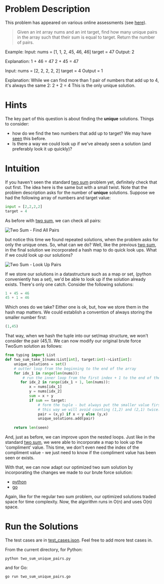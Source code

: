 # Problem Description
This problem has appeared on various online assessments (see [here](https://leetcode.com/discuss/interview-question/372434)).  

> Given an int array nums and an int target, find how many unique pairs in the array such that their sum is equal to target. Return the number of pairs.

Example: 
Input: nums = [1, 1, 2, 45, 46, 46]
target = 47
Output: 2

Explanation:
1 + 46 = 47
2 + 45 = 47

Input: nums = [2, 2, 2, 2, 2]
target = 4
Output = 1

Explanation: 
While we can find more than 1 pair of numbers that add up to 4, it's always the same 2:
2 + 2 = 4
This is the only unique solution.

# Hints
The key part of this question is about finding the **unique** solutions. Things to consider:

- how do we find the two numbers that add up to target? We may have [seen](../TwoSum/README.md) this before.
- Is there a way we could look up if we've already seen a solution (and preferably look it up quickly)?

# Intuition
If you haven't seen the standard [two sum](../TwoSum/README.md) problem yet, definitely check that out first.  The idea here is the same but with a small twist. Note that the problem description asks for the number of **unique** solutions.  Suppose we had the following array of numbers and target value:

```python
input = [2,2,2,2]
target = 4
```

As before with [two sum](../TwoSum/README.md), we can check all pairs:

![Two Sum - Find All Pairs](https://drive.google.com/uc?export=view&id=185GDWG4hpCsQZYPvcfkS7GDVTXFrbn-R)

but notice this time we found repeated solutions, when the problem asks for only the unique ones. So, what can we do?  Well, like the previous [two sum](../TwoSum/README.md), in the final solution we incorporated a hash map to do quick look ups.  What if we could look up our solutions?

![Two Sum - Look Up Pairs](https://drive.google.com/uc?export=view&id=16Mes5tXo8gH506evh-kyKbdLnV-pxE-Y)

If we store our solutions in a datastructure such as a map or set, (python conveniently has a set), we'd be able to look up if the solution already exists. There's only one catch.  Consider the following solutions:

```python
1 + 45 = 46
45 + 1 = 46
```

Which ones do we take? Either one is ok, but, how we store them in the hash map matters.  We could establish a convention of always storing the smaller number first:
```python
(1,45)
```
That way, when we hash the tuple into our set/map structure, we won't consider the pair (45,1).  We can now modify our original brute force TwoSum solution as follows:

```python
from typing import List
def two_sum_take_1(nums:List[int], target:int)->List[int]:
    unique_solutions = set()
    # outter loop from the beginning to the end of the array
    for idx_1 in range(len(nums)):
        # run the inner loop from the first index + 1 to the end of the array
       for idx_2 in range(idx_1 + 1, len(nums)):
           x = nums[idx_1]
           y = nums[idx_2]
           sum = x + y
           if sum == target:
               # form the tuple - but always put the smaller value first.
               # this way we will avoid counting (1,2) and (2,1) twice.
               pair = (x,y) if x < y else (y,x)
               unique_solutions.add(pair)
    
    return len(seen)
```

And, just as before, we can improve upon the nested loops. Just like in the standard [two sum](../TwoSum/README.md), we were able to incorporate a map to look up the 'compliment' value.  This time, we don't even need the index of the compliment value - we just need to know if the compliment value has been seen or exists. 

With that, we can now adapt our optimized two sum solution by incorporating the changes we made to our brute force solution:
- [python](two_sum_unique_pairs.py)
- [go](two_sum_unique_pairs.go)

Again, like for the regular two sum problem, our optimized solutions traded space for time complexity.  Now, the algorithm runs in O(n) and uses O(n) space.

# Run the Solutions
The test cases are in [test_cases.json](test_cases.json). Feel free to add more test cases in.

From the current directory, for Python:
```shell
python two_sum_unique_pairs.py
```
and for Go:
```shell
go run two_sum_unique_pairs.go
```



